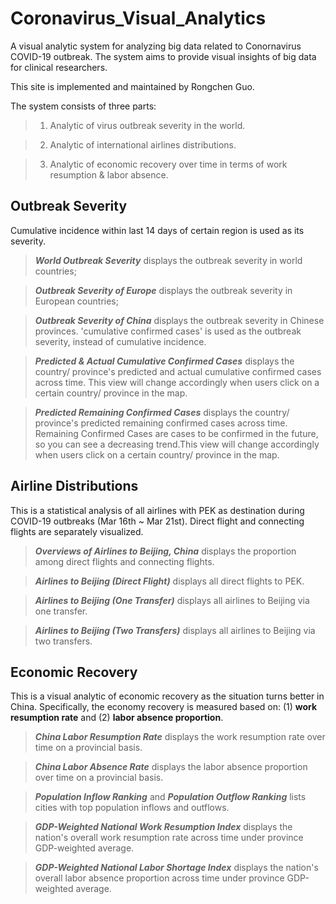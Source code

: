 # Coronavirus_Visual_Analytics

A visual analytic system for analyzing big data related to Conornavirus COVID-19 outbreak. The system aims to provide visual insights of big data for clinical researchers.

This site is implemented and maintained by Rongchen Guo.

The system consists of three parts:

> 1) Analytic of virus outbreak severity in the world.

> 2) Analytic of international airlines distributions.

> 3) Analytic of economic recovery over time in terms of work resumption & labor absence.

## Outbreak Severity

Cumulative incidence within last 14 days of certain region is used as its severity.

> ***World Outbreak Severity*** displays the outbreak severity in world countries;

> ***Outbreak Severity of Europe*** displays the outbreak severity in European countries;

> ***Outbreak Severity of China*** displays the outbreak severity in Chinese provinces. 'cumulative confirmed cases' is used as the outbreak severity, instead of cumulative incidence.

> ***Predicted & Actual Cumulative Confirmed Cases*** displays the country/ province's predicted and actual cumulative confirmed cases across time. This view will change accordingly when users click on a certain country/ province in the map.

> ***Predicted Remaining Confirmed Cases*** displays the country/ province's predicted remaining confirmed cases across time. Remaining Confirmed Cases are cases to be confirmed in the future, so you can see a decreasing trend.This view will change accordingly when users click on a certain country/ province in the map.
            
## Airline Distributions

This is a statistical analysis of all airlines with PEK as destination during COVID-19 outbreaks (Mar 16th ~ Mar 21st). Direct flight and connecting flights are separately visualized.

> ***Overviews of Airlines to Beijing, China*** displays the proportion among direct flights and connecting flights.

> ***Airlines to Beijing (Direct Flight)*** displays all direct flights to PEK.

> ***Airlines to Beijing (One Transfer)*** displays all airlines to Beijing via one transfer.

> ***Airlines to Beijing (Two Transfers)*** displays all airlines to Beijing via two transfers.

## Economic Recovery

This is a visual analytic of economic recovery as the situation turns better in China. Specifically, the economy recovery is measured based on: (1) **work resumption rate** and (2) **labor absence proportion**.

> ***China Labor Resumption Rate*** displays the work resumption rate over time on a provincial basis.

> ***China Labor Absence Rate*** displays the labor absence proportion over time on a provincial basis.

> ***Population Inflow Ranking*** and ***Population Outflow Ranking*** lists cities with top population inflows and outflows.

> ***GDP-Weighted National Work Resumption Index*** displays the nation's overall work resumption rate across time under province GDP-weighted average.

> ***GDP-Weighted National Labor Shortage Index*** displays the nation's overall labor absence proportion across time under province GDP-weighted average.

